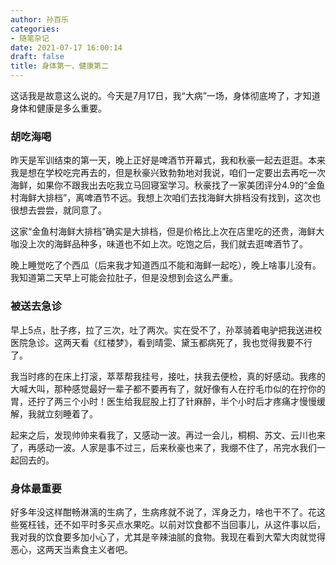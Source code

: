 ```yaml
---
author: 孙百乐
categories:
- 随笔杂记
date: 2021-07-17 16:00:14
draft: false
title: 身体第一、健康第二
---
```


这话我是故意这么说的。今天是7月17日，我“大病”一场，身体彻底垮了，才知道身体和健康是多么重要。

### 胡吃海喝

昨天是军训结束的第一天，晚上正好是啤酒节开幕式，我和秋豪一起去逛逛。本来我是想在学校吃完再去的，但是秋豪兴致勃勃地对我说，咱们一定要出去再吃一次海鲜，如果你不跟我出去吃我立马回寝室学习。秋豪找了一家美团评分4.9的“金鱼村海鲜大排档”，离啤酒节不远。我想上次咱们去找海鲜大排档没有找到，这次也很想去尝尝，就同意了。

这家“金鱼村海鲜大排档”确实是大排档，但是价格比上次在店里吃的还贵，海鲜大咖没上次的海鲜品种多，味道也不如上次。吃饱之后，我们就去逛啤酒节了。

晚上睡觉吃了个西瓜（后来我才知道西瓜不能和海鲜一起吃），晚上啥事儿没有。我知道第二天早上可能会拉肚子，但是没想到会这么严重。

### 被送去急诊

早上5点，肚子疼，拉了三次，吐了两次。实在受不了，孙萃骑着电驴把我送进校医院急诊。这两天看《红楼梦》，看到晴雯、黛玉都病死了，我也觉得我要不行了。

我当时疼的在床上打滚，萃萃帮我挂号，接吐，扶我去便检，真的好感动。我疼的大喊大叫，那种感觉最好一辈子都不要再有了，就好像有人在拧毛巾似的在拧你的胃，还拧了两三个小时！医生给我屁股上打了针麻醉，半个小时后才疼痛才慢慢缓解，我就立刻睡着了。

起来之后，发现帅帅来看我了，又感动一波。再过一会儿，桐桐、苏文、云川也来了，再感动一波。人家是事不过三，后来秋豪也来了，我绷不住了，吊完水我们一起回去的。

### 身体最重要

好多年没这样酣畅淋漓的生病了，生病疼就不说了，浑身乏力，啥也干不了。花这些冤枉钱，还不如平时多买点水果吃。以前对饮食都不当回事儿，从这件事以后，我对我的饮食要多加小心了，尤其是辛辣油腻的食物。我现在看到大荤大肉就觉得恶心，这两天当素食主义者吧。